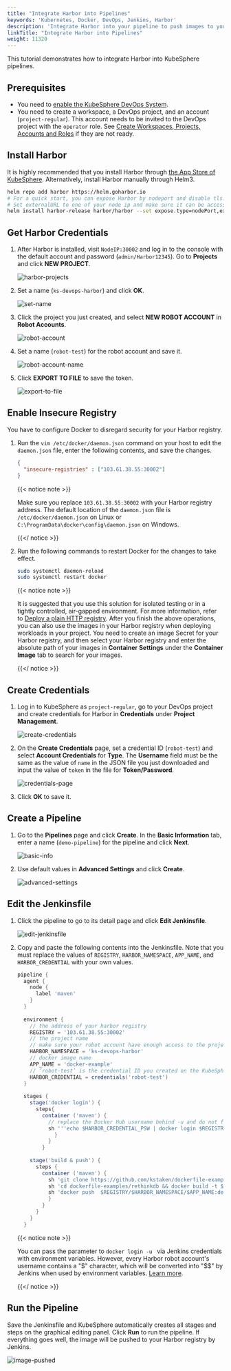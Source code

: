 ```yaml
---
title: "Integrate Harbor into Pipelines"
keywords: 'Kubernetes, Docker, DevOps, Jenkins, Harbor'
description: 'Integrate Harbor into your pipeline to push images to your Harbor registry.'
linkTitle: "Integrate Harbor into Pipelines"
weight: 11320
---
```


This tutorial demonstrates how to integrate Harbor into KubeSphere pipelines.

## Prerequisites

- You need to [enable the KubeSphere DevOps System](../../../pluggable-components/devops/).
- You need to create a workspace, a DevOps project, and an account (`project-regular`). This account needs to be invited to the DevOps project with the `operator` role. See [Create Workspaces, Projects, Accounts and Roles](../../../quick-start/create-workspace-and-project/) if they are not ready.

## Install Harbor

It is highly recommended that you install Harbor through [the App Store of KubeSphere](../../../application-store/built-in-apps/harbor-app/). Alternatively, install Harbor manually through Helm3.

```bash
helm repo add harbor https://helm.goharbor.io
# For a quick start, you can expose Harbor by nodeport and disable tls.
# Set externalURL to one of your node ip and make sure it can be accessed by jenkins.
helm install harbor-release harbor/harbor --set expose.type=nodePort,externalURL=http://$ip:30002,expose.tls.enabled=false
```

## Get Harbor Credentials

1. After Harbor is installed, visit `NodeIP:30002` and log in to the console with the default account and password (`admin/Harbor12345`). Go to **Projects** and click **NEW PROJECT**.

   ![harbor-projects](/images/docs/devops-user-guide/tool-integration/integrate-harbor-into-pipeline/harbor-projects.jpg)

2. Set a name (`ks-devops-harbor`) and click **OK**.

   ![set-name](/images/docs/devops-user-guide/tool-integration/integrate-harbor-into-pipeline/set-name.png)

3. Click the project you just created, and select **NEW ROBOT ACCOUNT** in **Robot Accounts**.

   ![robot-account](/images/docs/devops-user-guide/tool-integration/integrate-harbor-into-pipeline/robot-account.png)

4. Set a name (`robot-test`) for the robot account and save it.

   ![robot-account-name](/images/docs/devops-user-guide/tool-integration/integrate-harbor-into-pipeline/robot-account-name.png)

5. Click **EXPORT TO FILE** to save the token.

   ![export-to-file](/images/docs/devops-user-guide/tool-integration/integrate-harbor-into-pipeline/export-to-file.png)

## Enable Insecure Registry

You have to configure Docker to disregard security for your Harbor registry.

1. Run the `vim /etc/docker/daemon.json` command on your host to edit the `daemon.json` file, enter the following contents, and save the changes.

   ```json
   {
     "insecure-registries" : ["103.61.38.55:30002"]
   }
   ```

   {{< notice note >}}

   Make sure you replace `103.61.38.55:30002` with your Harbor registry address. The default location of the `daemon.json` file is `/etc/docker/daemon.json` on Linux or `C:\ProgramData\docker\config\daemon.json` on Windows.

   {{</ notice >}}

2. Run the following commands to restart Docker for the changes to take effect.

   ```bash
   sudo systemctl daemon-reload
   sudo systemctl restart docker
   ```

   {{< notice note >}}

   It is suggested that you use this solution for isolated testing or in a tightly controlled, air-gapped environment. For more information, refer to [Deploy a plain HTTP registry](https://docs.docker.com/registry/insecure/#deploy-a-plain-http-registry). After you finish the above operations, you can also use the images in your Harbor registry when deploying workloads in your project. You need to create an image Secret for your Harbor registry, and then select your Harbor registry and enter the absolute path of your images in **Container Settings** under the **Container Image** tab to search for your images.

   {{</ notice >}}

## Create Credentials

1. Log in to KubeSphere as `project-regular`, go to your DevOps project and create credentials for Harbor in **Credentials** under **Project Management**.

   ![create-credentials](/images/docs/devops-user-guide/tool-integration/integrate-harbor-into-pipeline/create-credentials.png)

2. On the **Create Credentials** page, set a credential ID (`robot-test`) and select **Account Credentials** for **Type**. The **Username** field must be the same as the value of `name` in the JSON file you just downloaded and input the value of `token` in the file for **Token/Password**.

   ![credentials-page](/images/docs/devops-user-guide/tool-integration/integrate-harbor-into-pipeline/credentials-page.png)

3. Click **OK** to save it.

## Create a Pipeline

1. Go to the **Pipelines** page and click **Create**. In the **Basic Information** tab, enter a name (`demo-pipeline`) for the pipeline and click **Next**.

   ![basic-info](/images/docs/devops-user-guide/tool-integration/integrate-harbor-into-pipeline/basic-info.png)

2. Use default values in **Advanced Settings** and click **Create**.

   ![advanced-settings](/images/docs/devops-user-guide/tool-integration/integrate-harbor-into-pipeline/advanced-settings.png)

## Edit the Jenkinsfile

1. Click the pipeline to go to its detail page and click **Edit Jenkinsfile**.

   ![edit-jenkinsfile](/images/docs/devops-user-guide/tool-integration/integrate-harbor-into-pipeline/edit-jenkinsfile.png)

2. Copy and paste the following contents into the Jenkinsfile. Note that you must replace the values of `REGISTRY`, `HARBOR_NAMESPACE`, `APP_NAME`, and `HARBOR_CREDENTIAL` with your own values.

   ```groovy
   pipeline {  
     agent {
       node {
         label 'maven'
       }
     }
     
     environment {
       // the address of your harbor registry
       REGISTRY = '103.61.38.55:30002'
       // the project name
       // make sure your robot account have enough access to the project
       HARBOR_NAMESPACE = 'ks-devops-harbor'
       // docker image name
       APP_NAME = 'docker-example'
       // ‘robot-test’ is the credential ID you created on the KubeSphere console
       HARBOR_CREDENTIAL = credentials('robot-test')
     }
     
     stages {
       stage('docker login') {
         steps{
           container ('maven') {
             // replace the Docker Hub username behind -u and do not forget ''. You can also use a Docker Hub token. 
             sh '''echo $HARBOR_CREDENTIAL_PSW | docker login $REGISTRY -u 'robot$robot-test' --password-stdin'''
               }
             }  
           }
           
       stage('build & push') {
         steps {
           container ('maven') {
             sh 'git clone https://github.com/kstaken/dockerfile-examples.git'
             sh 'cd dockerfile-examples/rethinkdb && docker build -t $REGISTRY/$HARBOR_NAMESPACE/$APP_NAME:devops-test .'
             sh 'docker push  $REGISTRY/$HARBOR_NAMESPACE/$APP_NAME:devops-test'
             }
           }
         }
       }
     }
   
   
   ```

   {{< notice note >}}

   You can pass the parameter to `docker login -u ` via Jenkins credentials with environment variables. However, every Harbor robot account's username contains a "\$" character, which will be converted into "\$$" by Jenkins when used by environment variables. [Learn more](https://number1.co.za/rancher-cannot-use-harbor-robot-account-imagepullbackoff-pull-access-denied/).

   {{</ notice >}} 

## Run the Pipeline

Save the Jenkinsfile and KubeSphere automatically creates all stages and steps on the graphical editing panel. Click **Run** to run the pipeline. If everything goes well, the image will be pushed to your Harbor registry by Jenkins.

![image-pushed](/images/docs/devops-user-guide/tool-integration/integrate-harbor-into-pipeline/image-pushed.png)
